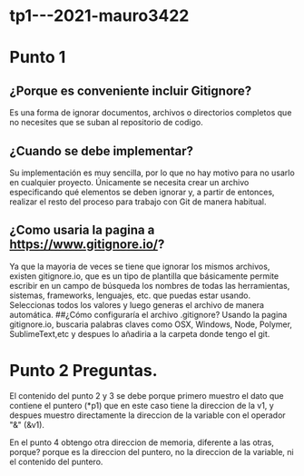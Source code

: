 # tp1---2021-mauro3422
# Punto 1
## ¿Porque es conveniente incluir Gitignore?
Es una forma de ignorar documentos, archivos o directorios completos que no necesites que se suban al repositorio de codigo.
## ¿Cuando se debe implementar?
Su implementación es muy sencilla, por lo que no hay motivo para no usarlo en cualquier proyecto.
Únicamente se necesita crear un archivo especificando qué elementos se deben ignorar y, a partir de entonces, realizar el resto del proceso para trabajo con Git de manera habitual.
## ¿Como usaria la pagina a https://www.gitignore.io/? 
Ya que la mayoria de veces se tiene que ignorar los mismos archivos,  existen gitignore.io, que es un tipo de plantilla que básicamente permite escribir en un campo de búsqueda los nombres de todas las herramientas, 
sistemas, frameworks, lenguajes, etc. que puedas estar usando. Seleccionas todos los valores y luego generas el archivo de manera automática.
##¿Cómo configuraría el archivo .gitignore?
Usando la pagina gitignore.io, buscaria palabras claves como OSX, Windows, Node, Polymer, SublimeText,etc y despues lo añadiria a la carpeta donde tengo el git.


# Punto 2 Preguntas.

El contenido del punto 2 y 3 se debe porque primero muestro el dato que contiene el puntero (*p1) que en este caso tiene la direccion de la v1, y despues muestro directamente la direccion de la variable con el operador "&" (&v1).

En el punto 4 obtengo otra direccion de memoria, diferente a las otras, porque? porque es la direccion del puntero, no la direccion de la variable, ni el contenido del puntero.
